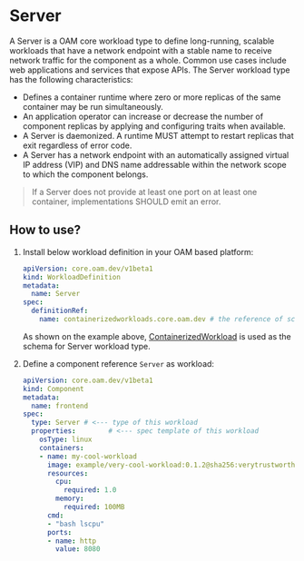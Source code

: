 # Server

A Server is a OAM core workload type to define long-running, scalable workloads that have a network endpoint with a stable name to receive network traffic for the component as a whole. Common use cases include web applications and services that expose APIs. The Server workload type has the following characteristics:

- Defines a container runtime where zero or more replicas of the same container may be run simultaneously.
- An application operator can increase or decrease the number of component replicas by applying and configuring traits when available.
- A Server is daemonized. A runtime MUST attempt to restart replicas that exit regardless of error code.
- A Server has a network endpoint with an automatically assigned virtual IP address (VIP) and DNS name addressable within the network scope to which the component belongs.

> If a Server does not provide at least one port on at least one container, implementations SHOULD emit an error.

## How to use?

1. Install below workload definition in your OAM based platform:

	```yaml
	apiVersion: core.oam.dev/v1beta1
	kind: WorkloadDefinition
	metadata:
	  name: Server
	spec:
	  definitionRef:
	    name: containerizedworkloads.core.oam.dev # the reference of schema for this workload type. In Kubernetes it should be a full name of API resource
	```

	As shown on the example above, [ContainerizedWorkload](schema/containerized_workload.md) is used as the schema for Server workload type.

2. Define a component reference `Server` as workload:

	```yaml
	apiVersion: core.oam.dev/v1beta1
	kind: Component
	metadata:
	  name: frontend
	spec:
	  type: Server # <--- type of this workload
	  properties:        # <--- spec template of this workload
	    osType: linux
	    containers:
	    - name: my-cool-workload
	      image: example/very-cool-workload:0.1.2@sha256:verytrustworthyhash
	      resources:
	        cpu:
	          required: 1.0
	        memory:
	          required: 100MB
	      cmd:
	      - "bash lscpu"
	      ports:
	      - name: http
	        value: 8080
	```
